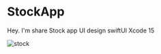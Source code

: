 # StockApp


Hey. I'm share Stock app UI design swiftUI Xcode 15



![stock](https://github.com/Fazil-Khan369/StockApp/assets/62072824/df0f7509-1d44-4acd-ba7e-aab30df59891)
